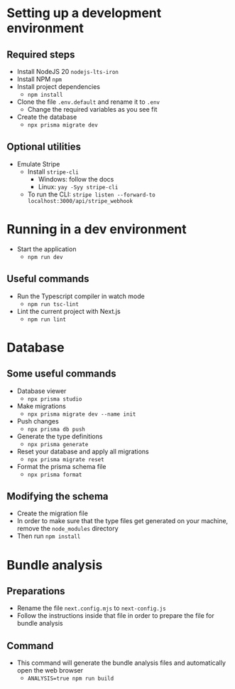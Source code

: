# Setting up a development environment

## Required steps

-   Install NodeJS 20 `nodejs-lts-iron`
-   Install NPM `npm`
-   Install project dependencies
    -   `npm install`
-   Clone the file `.env.default` and rename it to `.env`
    -   Change the required variables as you see fit
-   Create the database
    -   `npx prisma migrate dev`

## Optional utilities

-   Emulate Stripe
    -   Install `stripe-cli`
        -   Windows: follow the docs
        -   Linux: `yay -Syy stripe-cli`
    -   To run the CLI: `stripe listen --forward-to localhost:3000/api/stripe_webhook`

# Running in a dev environment

-   Start the application
    -   `npm run dev`

## Useful commands

-   Run the Typescript compiler in watch mode
    -   `npm run tsc-lint`
-   Lint the current project with Next.js
    -   `npm run lint`

# Database

## Some useful commands

-   Database viewer
    -   `npx prisma studio`
-   Make migrations
    -   `npx prisma migrate dev --name init`
-   Push changes
    -   `npx prisma db push`
-   Generate the type definitions
    -   `npx prisma generate`
-   Reset your database and apply all migrations
    -   `npx prisma migrate reset`
-   Format the prisma schema file
    -   `npx prisma format`

## Modifying the schema

-   Create the migration file
-   In order to make sure that the type files get generated on your machine, remove the `node_modules` directory
-   Then run `npm install`

# Bundle analysis

## Preparations

-   Rename the file `next.config.mjs` to `next-config.js`
-   Follow the instructions inside that file in order to prepare the file for bundle analysis

## Command

-   This command will generate the bundle analysis files and automatically open the web browser
    -   `ANALYSIS=true npm run build`
